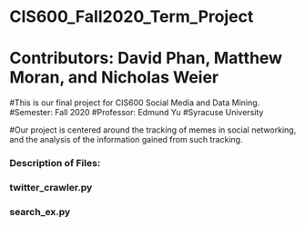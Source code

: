 # **CIS600_Fall2020_Term_Project**

# Contributors: David Phan, Matthew Moran, and Nicholas Weier

#This is our final project for CIS600 Social Media and Data Mining. 
#Semester: Fall 2020
#Professor: Edmund Yu
#Syracuse University

#Our project is centered around the tracking of memes in social networking, and the analysis of the information gained from such tracking.



### Description of Files:

### twitter_crawler.py

### search_ex.py


